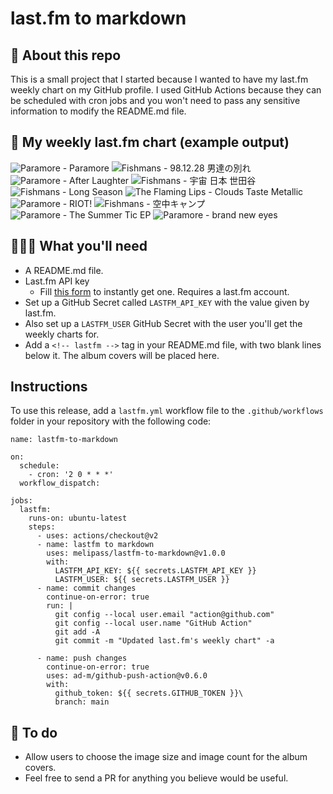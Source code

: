 # last.fm to markdown

## 🤖 About this repo
This is a small project that I started because I wanted to have my last.fm weekly chart on my GitHub profile. I used GitHub Actions because they can be scheduled with cron jobs and you won't need to pass any sensitive information to modify the README.md file.

## 🎵 My weekly last.fm chart (example output)
<!-- lastfm -->
![Paramore - Paramore](https://lastfm.freetls.fastly.net/i/u/64s/bebe11f4ddf3dee473b26c7e2d5c9ff6.png) ![Fishmans - 98.12.28 男達の別れ](https://lastfm.freetls.fastly.net/i/u/64s/f473049c0d8b4dc5cdf70ca773c32ee1.png) ![Paramore - After Laughter](https://lastfm.freetls.fastly.net/i/u/64s/fc4c4f4eb4fa6e9215ecb6705cbb72de.png) ![Fishmans - 宇宙 日本 世田谷](https://lastfm.freetls.fastly.net/i/u/64s/42f09145a2c040959ffe6bbf1a82034c.png) ![Fishmans - Long Season](https://lastfm.freetls.fastly.net/i/u/64s/bff21f34908aa59773d0c3621cb373b0.png) ![The Flaming Lips - Clouds Taste Metallic](https://lastfm.freetls.fastly.net/i/u/64s/3d5fe77ecd5b4863a61cf63cc16392d2.png) ![Paramore - RIOT!](https://lastfm.freetls.fastly.net/i/u/64s/b7a4b3000d0c431fbce299986ac51c48.png) ![Fishmans - 空中キャンプ](https://lastfm.freetls.fastly.net/i/u/64s/534891a8e26aa44f17936987a82f597b.png) ![Paramore - The Summer Tic EP](https://lastfm.freetls.fastly.net/i/u/64s/e01d366ea4064a9aa7cb282c53edbee0.png) ![Paramore - brand new eyes](https://lastfm.freetls.fastly.net/i/u/64s/8935ea2d777c8f2f5f3c7a8f521ea9fb.png) 


## 👩🏽‍💻 What you'll need
* A README.md file.
* Last.fm API key
  * Fill [this form](https://www.last.fm/api/account/create) to instantly get one. Requires a last.fm account.
* Set up a GitHub Secret called ```LASTFM_API_KEY``` with the value given by last.fm.
* Also set up a ```LASTFM_USER``` GitHub Secret with the user you'll get the weekly charts for.
* Add a ```<!-- lastfm -->``` tag in your README.md file, with two blank lines below it. The album covers will be placed here.

## Instructions
To use this release, add a ```lastfm.yml``` workflow file to the ```.github/workflows``` folder in your repository with the following code:
```
name: lastfm-to-markdown

on:
  schedule:
    - cron: '2 0 * * *'
  workflow_dispatch:

jobs:
  lastfm:
    runs-on: ubuntu-latest
    steps:
      - uses: actions/checkout@v2
      - name: lastfm to markdown
        uses: melipass/lastfm-to-markdown@v1.0.0
        with:
          LASTFM_API_KEY: ${{ secrets.LASTFM_API_KEY }}
          LASTFM_USER: ${{ secrets.LASTFM_USER }}
      - name: commit changes
        continue-on-error: true
        run: |
          git config --local user.email "action@github.com"
          git config --local user.name "GitHub Action"
          git add -A
          git commit -m "Updated last.fm's weekly chart" -a

      - name: push changes
        continue-on-error: true
        uses: ad-m/github-push-action@v0.6.0
        with:
          github_token: ${{ secrets.GITHUB_TOKEN }}\
          branch: main
```

## 🚧 To do
* Allow users to choose the image size and image count for the album covers.
* Feel free to send a PR for anything you believe would be useful.

